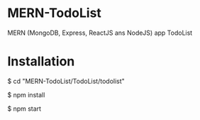 # MERN-TodoList
MERN (MongoDB, Express, ReactJS ans NodeJS) app TodoList
# Installation
<p>$ cd "MERN-TodoList/TodoList/todolist"</p>
<p>$ npm install</p>
<p>$ npm start</p>
